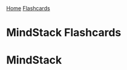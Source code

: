<body>

<nav>
  <a href="index.html">Home</a>
  <a href="flashcards.html">Flashcards</a>
</nav>

<!-- Your existing flashcard page content below -->
<h1>MindStack Flashcards</h1>
<!-- rest of your code... -->

</body>

# MindStack
